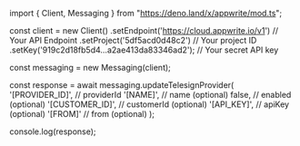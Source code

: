 import { Client, Messaging } from "https://deno.land/x/appwrite/mod.ts";

const client = new Client()
    .setEndpoint('https://cloud.appwrite.io/v1') // Your API Endpoint
    .setProject('5df5acd0d48c2') // Your project ID
    .setKey('919c2d18fb5d4...a2ae413da83346ad2'); // Your secret API key

const messaging = new Messaging(client);

const response = await messaging.updateTelesignProvider(
    '[PROVIDER_ID]', // providerId
    '[NAME]', // name (optional)
    false, // enabled (optional)
    '[CUSTOMER_ID]', // customerId (optional)
    '[API_KEY]', // apiKey (optional)
    '[FROM]' // from (optional)
);

console.log(response);
